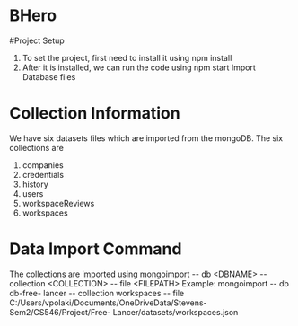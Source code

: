 # BHero

#Project Setup
1. To set the project, first need to install it using
npm install
2. After it is installed, we can run the code using
npm start
Import Database files

# Collection Information
We have six datasets files which are imported from the mongoDB. The six collections are
1. companies
2. credentials
3. history
4. users
5. workspaceReviews
6. workspaces

# Data Import Command 
The collections are imported using
mongoimport -- db &lt;DBNAME&gt; -- collection &lt;COLLECTION&gt; -- file &lt;FILEPATH&gt;
Example:
mongoimport -- db db-free- lancer -- collection workspaces -- file
C:/Users/vpolaki/Documents/OneDriveData/Stevens-Sem2/CS546/Project/Free-
Lancer/datasets/workspaces.json
